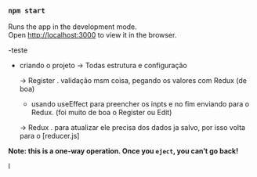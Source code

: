 ### `npm start`

Runs the app in the development mode.\
Open [http://localhost:3000](http://localhost:3000) to view it in the browser.

-teste

  - criando o projeto
    -> Todas estrutura e configuração

    -> Register . validação msm coisa, pegando os valores com Redux (de boa)
      - usando useEffect para preencher os inpts e no fim enviando para o Redux.
      (foi muito de boa o Register ou Edit)

      -> Redux . para atualizar ele precisa dos dados ja salvo, por isso volta para 
      o [reducer.js]


**Note: this is a one-way operation. Once you `eject`, you can’t go back!**

I